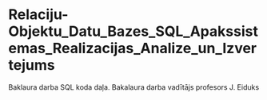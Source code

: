 # Relaciju-Objektu_Datu_Bazes_SQL_Apakssistemas_Realizacijas_Analize_un_Izvertejums
Baklaura darba SQL koda daļa. Bakalaura darba vadītājs profesors J. Eiduks
